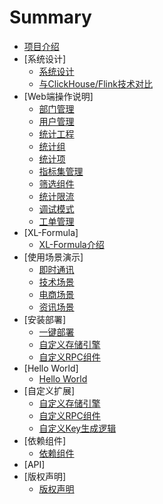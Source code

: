 # Summary

* [项目介绍](zh/项目介绍/系统介绍.md)
* [系统设计]
    * [系统设计](zh/系统设计/系统设计.md)
    * [与ClickHouse/Flink技术对比](zh/系统设计/开源XL-LightHouse与Flink、ClickHouse之类技术相比有什么优势.md)
* [Web端操作说明]
    * [部门管理](zh/Web端操作说明/部门管理.md)
    * [用户管理](zh/Web端操作说明/用户管理.md)
    * [统计工程](zh/Web端操作说明/统计工程.md)
    * [统计组](zh/Web端操作说明/统计组管理.md)
    * [统计项](zh/Web端操作说明/统计项管理.md)
    * [指标集管理](zh/Web端操作说明/指标集管理.md)    
    * [筛选组件](zh/Web端操作说明/筛选组件.md)
    * [统计限流](zh/Web端操作说明/统计限流.md)
    * [调试模式](zh/Web端操作说明/调试模式.md)
    * [工单管理](zh/Web端操作说明/工单管理.md)
* [XL-Formula]
    * [XL-Formula介绍](zh/XL-Formula/XL-Formula通用型流式统计运算方式配置说明.md)
* [使用场景演示]
    * [即时通讯](zh/使用场景演示/即时通讯类APP场景演示.md)
    * [技术场景](zh/使用场景演示/技术类场景使用演示.md)
    * [电商场景](zh/使用场景演示/电商类业务场景使用演示.md)
    * [资讯场景](zh/使用场景演示/资讯类业务场景使用演示.md)
* [安装部署]
    * [一键部署](zh/安装部署/一键部署.md)
    * [自定义存储引擎](zh/安装部署/自定义存储引擎.md)
    * [自定义RPC组件](zh/安装部署/自定义RPC组件.md)
* [Hello World]
    * [Hello World](zh/Hello%20World/HelloWorld.md)
* [自定义扩展]
    * [自定义存储引擎](zh/自定义扩展/自定义存储引擎.md)
    * [自定义RPC组件](zh/自定义扩展/自定义RPC组件.md)
    * [自定义Key生成逻辑](zh/自定义扩展/自定义Key生成逻辑.md)
* [依赖组件]
    * [依赖组件](zh/依赖组件/依赖组件.md)
* [API] 
* [版权声明]
  * [版权声明](zh/版权声明/XL-LightHouse%20&%20XL-Formula版权声明.md)